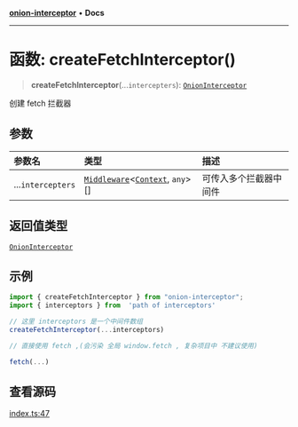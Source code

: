 [**onion-interceptor**](../README.md) • **Docs**

***

# 函数: createFetchInterceptor()

> **createFetchInterceptor**(...`intercepters`): [`OnionInterceptor`](../classes/OnionInterceptor.md)

创建 fetch 拦截器

## 参数

| 参数名 | 类型 | 描述 |
| :------ | :------ | :------ |
| ...`intercepters` | [`Middleware`](../interfaces/Middleware.md)\<[`Context`](../interfaces/Context.md), `any`\>[] | 可传入多个拦截器中间件 |

## 返回值类型

[`OnionInterceptor`](../classes/OnionInterceptor.md)

## 示例

```typescript
import { createFetchInterceptor } from "onion-interceptor";
import { interceptors } from  'path of interceptors'

// 这里 interceptors 是一个中间件数组
createFetchInterceptor(...interceptors)

// 直接使用 fetch ,(会污染 全局 window.fetch , 复杂项目中 不建议使用)

fetch(...)
```

## 查看源码

[index.ts:47](https://github.com/coverjs/onion-interceptor/blob/87a6c5cc986300604182f401f081b47e89a260b5/packages/core/src/index.ts#L47)
